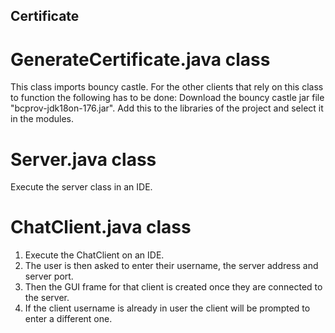 ## Certificate

# GenerateCertificate.java class
This class imports bouncy castle. For the other clients that rely on this class to function the following has to be done:
Download the bouncy castle jar file "bcprov-jdk18on-176.jar". Add this to the libraries of the project and select it in the modules. 

# Server.java class
Execute the server class in an IDE.

# ChatClient.java class
1. Execute the ChatClient on an IDE.
2. The user is then asked to enter their username, the server address and server port.
3. Then the GUI frame for that client is created once they are connected to the server.
4. If the client username is already in user the client will be prompted to enter a different one.
